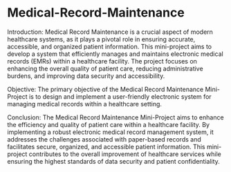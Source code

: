 # Medical-Record-Maintenance

Introduction:
Medical Record Maintenance is a crucial aspect of modern healthcare systems, as it plays a pivotal role in ensuring accurate, accessible, and organized patient information. This mini-project aims to develop a system that efficiently manages and maintains electronic medical records (EMRs) within a healthcare facility. The project focuses on enhancing the overall quality of patient care, reducing administrative burdens, and improving data security and accessibility.

Objective:
The primary objective of the Medical Record Maintenance Mini-Project is to design and implement a user-friendly electronic system for managing medical records within a healthcare setting.

Conclusion:
The Medical Record Maintenance Mini-Project aims to enhance the efficiency and quality of patient care within a healthcare facility. By implementing a robust electronic medical record management system, it addresses the challenges associated with paper-based records and facilitates secure, organized, and accessible patient information. This mini-project contributes to the overall improvement of healthcare services while ensuring the highest standards of data security and patient confidentiality.
